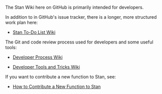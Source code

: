 The Stan Wiki here on GitHub is primarily intended for developers.

In addition to in GitHub's issue tracker, there is a longer, more structured work plan here:

* [Stan To-Do List Wiki](https://github.com/stan-dev/stan/wiki/To-Do-List)

The Git and code review process used for developers and some useful tools:

* [Developer Process Wiki](https://github.com/stan-dev/stan/wiki/Developer-Process)

* [Developer Tools and Tricks Wiki](https://github.com/stan-dev/stan/wiki/Developer-Tricks)

If you want to contribute a new function to Stan, see:

* [How to Contribute a New Function to Stan](https://github.com/stan-dev/stan/wiki/Contributing-New-Functions-to-Stan)
